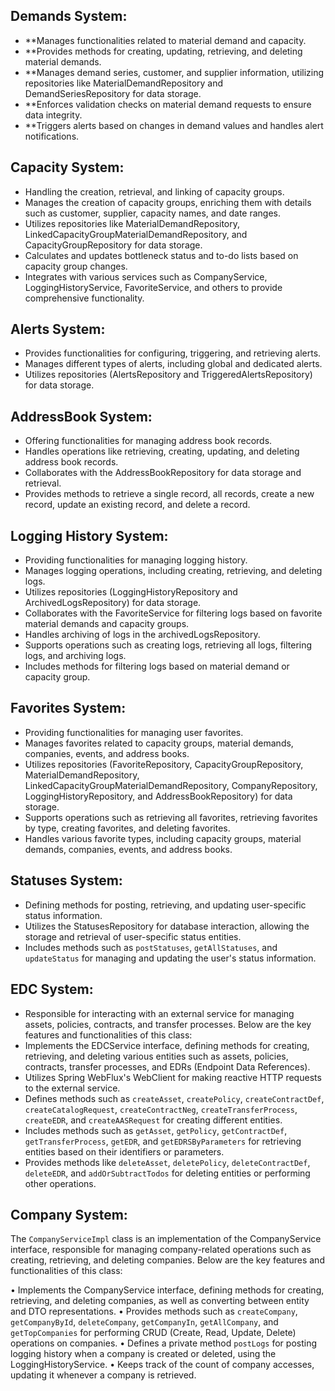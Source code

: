 

## Demands System:

- **Manages functionalities related to material demand and capacity.
- **Provides methods for creating, updating, retrieving, and deleting material demands.
- **Manages demand series, customer, and supplier information, utilizing repositories like MaterialDemandRepository and DemandSeriesRepository for data storage.
- **Enforces validation checks on material demand requests to ensure data integrity.
- **Triggers alerts based on changes in demand values and handles alert notifications.


## Capacity System:

* Handling the creation, retrieval, and linking of capacity groups.
* Manages the creation of capacity groups, enriching them with details such as customer, supplier, capacity names, and date ranges.
* Utilizes repositories like MaterialDemandRepository, LinkedCapacityGroupMaterialDemandRepository, and CapacityGroupRepository for data storage.
* Calculates and updates bottleneck status and to-do lists based on capacity group changes.
* Integrates with various services such as CompanyService, LoggingHistoryService, FavoriteService, and others to provide comprehensive functionality.


## Alerts System:

* Provides functionalities for configuring, triggering, and retrieving alerts.
* Manages different types of alerts, including global and dedicated alerts.
* Utilizes repositories (AlertsRepository and TriggeredAlertsRepository) for data storage.


## AddressBook System:

* Offering functionalities for managing address book records.
* Handles operations like retrieving, creating, updating, and deleting address book records.
* Collaborates with the AddressBookRepository for data storage and retrieval.
* Provides methods to retrieve a single record, all records, create a new record, update an existing record, and delete a record.


## Logging History System:

* Providing functionalities for managing logging history.
* Manages logging operations, including creating, retrieving, and deleting logs.
* Utilizes repositories (LoggingHistoryRepository and ArchivedLogsRepository) for data storage.
* Collaborates with the FavoriteService for filtering logs based on favorite material demands and capacity groups.
* Handles archiving of logs in the archivedLogsRepository.
* Supports operations such as creating logs, retrieving all logs, filtering logs, and archiving logs.
* Includes methods for filtering logs based on material demand or capacity group.


## Favorites System: 

* Providing functionalities for managing user favorites.
* Manages favorites related to capacity groups, material demands, companies, events, and address books.
* Utilizes repositories (FavoriteRepository, CapacityGroupRepository, MaterialDemandRepository, LinkedCapacityGroupMaterialDemandRepository, CompanyRepository, LoggingHistoryRepository, and AddressBookRepository) for data storage.
* Supports operations such as retrieving all favorites, retrieving favorites by type, creating favorites, and deleting favorites.
* Handles various favorite types, including capacity groups, material demands, companies, events, and address books.

## Statuses System: 

* Defining methods for posting, retrieving, and updating user-specific status information.
* Utilizes the StatusesRepository for database interaction, allowing the storage and retrieval of user-specific status entities.
* Includes methods such as `postStatuses`, `getAllStatuses`, and `updateStatus` for managing and updating the user's status information.

## EDC System:

* Responsible for interacting with an external service for managing assets, policies, contracts, and transfer processes. Below are the key features and functionalities of this class:
* Implements the EDCService interface, defining methods for creating, retrieving, and deleting various entities such as assets, policies, contracts, transfer processes, and EDRs (Endpoint Data References).
* Utilizes Spring WebFlux's WebClient for making reactive HTTP requests to the external service.
* Defines methods such as `createAsset`, `createPolicy`, `createContractDef`, `createCatalogRequest`, `createContractNeg`, `createTransferProcess`, `createEDR`, and `createAASRequest` for creating different entities.
* Includes methods such as `getAsset`, `getPolicy`, `getContractDef`, `getTransferProcess`, `getEDR`, and `getEDRSByParameters` for retrieving entities based on their identifiers or parameters.
* Provides methods like `deleteAsset`, `deletePolicy`, `deleteContractDef`, `deleteEDR`, and `addOrSubtractTodos` for deleting entities or performing other operations.

## Company System: 

The `CompanyServiceImpl` class is an implementation of the CompanyService interface, responsible for managing company-related operations such as creating, retrieving, and deleting companies. Below are the key features and functionalities of this class:

• Implements the CompanyService interface, defining methods for creating, retrieving, and deleting companies, as well as converting between entity and DTO representations.
• Provides methods such as `createCompany`, `getCompanyById`, `deleteCompany`, `getCompanyIn`, `getAllCompany`, and `getTopCompanies` for performing CRUD (Create, Read, Update, Delete) operations on companies.
• Defines a private method `postLogs` for posting logging history when a company is created or deleted, using the LoggingHistoryService.
• Keeps track of the count of company accesses, updating it whenever a company is retrieved.



